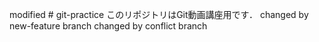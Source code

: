 modified # git-practice
このリポジトリはGit動画講座用です．
changed by new-feature branch 
changed by conflict branch
